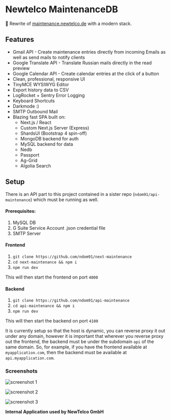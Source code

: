 # Newtelco MaintenanceDB

🚀 Rewrite of [maintenance.newtelco.de](https://maintenance.newtelco.de) with a modern stack.

## Features

- Gmail API - Create maintenance entries directly from incoming Emails as well as send mails to notify clients
- Google Translate API - Translate Russian mails directly in the read preview
- Google Calendar API - Create calendar entries at the click of a button
- Clean, professional, responsive UI
- TinyMCE WYSIWYG Editor
- Export history data to CSV
- LogRocket + Sentry Error Logging
- Keyboard Shortcuts
- Darkmode :)
- SMTP Outbound Mail
- Blazing fast SPA built on:  
  - Next.js / React
  - Custom Next.js Server (Express)
  - ShardsUI (Bootstrap 4 spin-off)
  - MongoDB backend for auth 
  - MySQL backend for data
  - Nedb
  - Passport
  - Ag-Grid
  - Algolia Search

## Setup

There is an API part to this project contained in a sister repo (`ndom91/api-maintenance`) which must be running as well. 

#### Prerequisites:
1. MySQL DB
2. G Suite Service Account .json credential file
3. SMTP Server

#### Frontend

1. `git clone https://github.com/ndom91/next-maintenance`
2. `cd next-maintenance && npm i`
3. `npm run dev`

This will then start the frontend on port `4000`

#### Backend

1. `git clone https://github.com/ndom91/api-maintenance`
2. `cd api-maintenance && npm i`
3. `npm run dev`

This will then start the backend on port `4100`

It is currently setup so that the host is dynamic, you can reverse proxy it out under any domain, however it is important that wherever you reverse proxy out the frontend, the backend must be under the subdomain `api` of the same domain. So, for example, if you have the frontend available at `myapplication.com`, then the backend must be available at `api.myapplication.com`. 


### Screenshots

![screenshot 1](https://imgur.com/NN1F2OM.png)

![screenshot 2](https://imgur.com/5ZNu8Ao.png)

![screenshot 3](https://imgur.com/v1E8xo1.png)


**Internal Application used by NewTelco GmbH**

